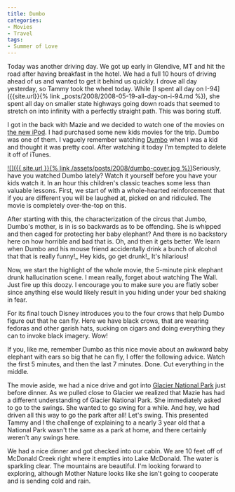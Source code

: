 ```yaml
---
title: Dumbo
categories:
- Movies
- Travel
tags:
- Summer of Love
---
```


Today was another driving day. We got up early in Glendive, MT and hit the road after having breakfast in the hotel. We had a full 10 hours of driving ahead of us and wanted to get it behind us quickly. I drove all day yesterday, so Tammy took the wheel today. While [I spent all day on I-94]({{site.url}}{% link _posts/2008/2008-05-19-all-day-on-i-94.md %}), she spent all day on smaller state highways going down roads that seemed to stretch on into infinity with a perfectly straight path. This was boring stuff.

I got in the back with Mazie and we decided to watch one of the movies on [the new iPod](http://www.slashthing.com/new-ipod-classic-160g/). I had purchased some new kids movies for the trip. Dumbo was one of them. I vaguely remember watching [Dumbo](http://www.imdb.com/title/tt0033563/) when I was a kid and thought it was pretty cool. After watching it today I'm tempted to delete it off of iTunes.

[![]({{ site.url }}{% link /assets/posts/2008/dumbo-cover.jpg %})](http://www.imdb.com/title/tt0033563/)Seriously, have you watched Dumbo lately? Watch it yourself before you have your kids watch it. In an hour this children's classic teaches some less than valuable lessons. First, we start of with a whole-hearted reinforcement that if you are different you will be laughed at, picked on and ridiculed. The movie is completely over-the-top on this.

After starting with this, the characterization of the circus that Jumbo, Dumbo's mother, is in is so backwards as to be offending. She is whipped and then caged for protecting her baby elephant? And there is no backstory here on how horrible and bad that is. Oh, and then it gets better. We learn when Dumbo and his mouse friend accidentally drink a bunch of alcohol that that is really funny!_ Hey kids, go get drunk!_ It's hilarious!

Now, we start the highlight of the whole movie, the 5-minute pink elephant drunk hallucination scene. I mean really, forget about watching The Wall. Just fire up this doozy. I encourage you to make sure you are flatly sober since anything else would likely result in you hiding under your bed shaking in fear.

For its final touch Disney introduces you to the four crows that help Dumbo figure out that he can fly. Here we have black crows, that are wearing fedoras and other garish hats, sucking on cigars and doing everything they can to invoke black imagery. Wow!

If you, like me, remember Dumbo as this nice movie about an awkward baby elephant with ears so big that he can fly, I offer the following advice. Watch the first 5 minutes, and then the last 7 minutes. Done. Cut everything in the middle.

The movie aside, we had a nice drive and got into [Glacier National Park](http://www.nps.gov/glac/) just before dinner. As we pulled close to Glacier we realized that Mazie has had a different understanding of Glacier National Park. She immediately asked to go to the swings. She wanted to go swing for a while. And hey, we had driven all this way to go the park after all! Let's swing. This presented Tammy and I the challenge of explaining to a nearly 3 year old that a National Park wasn't the same as a park at home, and there certainly weren't any swings here.

We had a nice dinner and got checked into our cabin. We are 10 feet off of McDonald Creek right where it empties into Lake McDonald. The water is sparkling clear. The mountains are beautiful. I'm looking forward to exploring, although Mother Nature looks like she isn't going to cooperate and is sending cold and rain.
